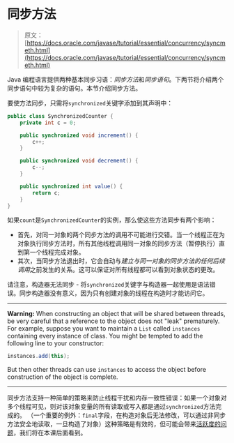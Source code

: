 # 同步方法

> 原文： [https://docs.oracle.com/javase/tutorial/essential/concurrency/syncmeth.html](https://docs.oracle.com/javase/tutorial/essential/concurrency/syncmeth.html)

Java 编程语言提供两种基本同步习语：*同步方法*和*同步语句*。下两节将介绍两个同步语句中较为复杂的语句。本节介绍同步方法。

要使方法同步，只需将`synchronized`关键字添加到其声明中：

```java
public class SynchronizedCounter {
    private int c = 0;

    public synchronized void increment() {
        c++;
    }

    public synchronized void decrement() {
        c--;
    }

    public synchronized int value() {
        return c;
    }
}

```

如果`count`是`SynchronizedCounter`的实例，那么使这些方法同步有两个影响：

*   首先，对同一对象的两个同步方法的调用不可能进行交错。当一个线程正在为对象执行同步方法时，所有其他线程调用同一对象的同步方法（暂停执行）直到第一个线程完成对象。
*   其次，当同步方法退出时，它会自动与*建立与同一对象的同步方法的任何后续调用*之前发生的关系。这可以保证对所有线程都可以看到对象状态的更改。

请注意，构造器无法同步 - 将`synchronized`关键字与构造器一起使用是语法错误。同步构造器没有意义，因为只有创建对象的线程在构造时才能访问它。

* * *

**Warning:** When constructing an object that will be shared between threads, be very careful that a reference to the object does not "leak" prematurely. For example, suppose you want to maintain a `List` called `instances` containing every instance of class. You might be tempted to add the following line to your constructor:

```java
instances.add(this);

```

But then other threads can use `instances` to access the object before construction of the object is complete.

* * *

同步方法支持一种简单的策略来防止线程干扰和内存一致性错误：如果一个对象对多个线程可见，则对该对象变量的所有读取或写入都是通过`synchronized`方法完成的。 （一个重要的例外：`final`字段，在构造对象后无法修改，可以通过非同步方法安全地读取，一旦构造了对象）这种策略是有效的，但可能会带来[活跃度的问题](liveness.html)，我们将在本课后面看到。